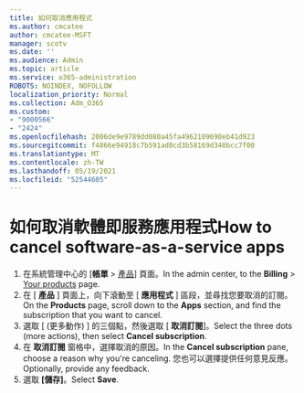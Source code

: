 ```yaml
---
title: 如何取消應用程式
ms.author: cmcatee
author: cmcatee-MSFT
manager: scotv
ms.date: ''
ms.audience: Admin
ms.topic: article
ms.service: o365-administration
ROBOTS: NOINDEX, NOFOLLOW
localization_priority: Normal
ms.collection: Adm_O365
ms.custom:
- "9000566"
- "2424"
ms.openlocfilehash: 2006de9e9789dd080a45fa4962109690eb41d923
ms.sourcegitcommit: f4866e94918c7b591ad0cd3b58169d340bcc7f00
ms.translationtype: MT
ms.contentlocale: zh-TW
ms.lasthandoff: 05/19/2021
ms.locfileid: "52544605"
---
```

# <a name="how-to-cancel-software-as-a-service-apps"></a><span data-ttu-id="6f891-102">如何取消軟體即服務應用程式</span><span class="sxs-lookup"><span data-stu-id="6f891-102">How to cancel software-as-a-service apps</span></span>

1. <span data-ttu-id="6f891-103">在系統管理中心的 [**帳單**  >  [產品](https://go.microsoft.com/fwlink/p/?linkid=842054)] 頁面。</span><span class="sxs-lookup"><span data-stu-id="6f891-103">In the admin center, to the **Billing** > [Your products](https://go.microsoft.com/fwlink/p/?linkid=842054) page.</span></span>
2. <span data-ttu-id="6f891-104">在 [ **產品** ] 頁面上，向下滾動至 [ **應用程式** ] 區段，並尋找您要取消的訂閱。</span><span class="sxs-lookup"><span data-stu-id="6f891-104">On the **Products** page, scroll down to the **Apps** section, and find the subscription that you want to cancel.</span></span> 
3. <span data-ttu-id="6f891-105">選取 [ (更多動作) ] 的三個點，然後選取 [ **取消訂閱**]。</span><span class="sxs-lookup"><span data-stu-id="6f891-105">Select the three dots (more actions), then select **Cancel subscription**.</span></span>
4. <span data-ttu-id="6f891-106">在 **取消訂閱** 窗格中，選擇取消的原因。</span><span class="sxs-lookup"><span data-stu-id="6f891-106">In the **Cancel subscription** pane, choose a reason why you're canceling.</span></span> <span data-ttu-id="6f891-107">您也可以選擇提供任何意見反應。</span><span class="sxs-lookup"><span data-stu-id="6f891-107">Optionally, provide any feedback.</span></span>
5. <span data-ttu-id="6f891-108">選取 **[儲存]**。</span><span class="sxs-lookup"><span data-stu-id="6f891-108">Select **Save**.</span></span>